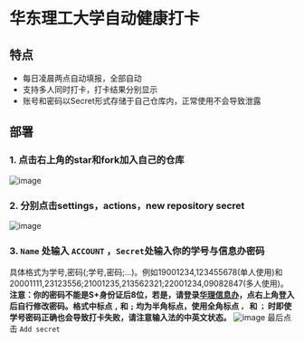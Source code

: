 # 华东理工大学自动健康打卡

## 特点
 * 每日凌晨两点自动填报，全部自动
 * 支持多人同时打卡，打卡结果分别显示
 * 账号和密码以Secret形式存储于自己仓库内，正常使用不会导致泄露

## 部署
### 1. 点击右上角的star和fork加入自己的仓库
![image](https://user-images.githubusercontent.com/30517062/193272730-a7d0154d-d23e-440c-a0b6-06733fc30b8f.png)
### 2. 分别点击settings，actions，new repository secret 
![image](https://user-images.githubusercontent.com/30517062/193273198-e08ef3ec-0912-441e-a334-eb8731aca9c6.png)
### 3. `Name` 处输入 `ACCOUNT` ，`Secret`处输入你的学号与信息办密码
具体格式为学号,密码(;学号,密码;...)。例如19001234,123455678(单人使用)和20001111,23123556;21001235,213562321;22001234,09082847(多人使用)。**注意：你的密码不能是S+身份证后8位，若是，请登录[华理信息办](https://i.ecust.edu.cn/)，点右上角登入后自行修改密码。格式中标点 `,` 和 `;` 均为半角标点，使用全角标点 `，` 和 `；` 时即使学号密码正确也会导致打卡失败，请注意输入法的中英文状态。**
![image](https://user-images.githubusercontent.com/30517062/193273739-632909dd-aaf6-4fc0-84cd-6b3cecbd62a5.png)
最后点击 `Add secret`
